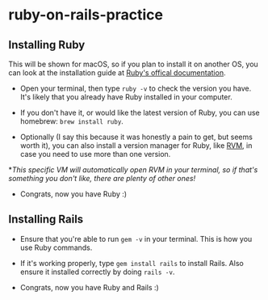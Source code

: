 # ruby-on-rails-practice

## Installing Ruby

This will be shown for macOS, so if you plan to install it on another OS, you can look at the installation guide at [Ruby's offical documentation](https://www.ruby-lang.org/en/documentation/installation/).

- Open your terminal, then type `ruby -v` to check the version you have. It's likely that you already have Ruby installed in your computer.

- If you don't have it, or would like the latest version of Ruby, you can use homebrew: `brew install ruby`.

- Optionally (I say this because it was honestly a pain to get, but seems worth it), you can also install a version manager for Ruby, like [RVM](https://rvm.io/rvm/install), in case you need to use more than one version.

\*_This specific VM will automatically open RVM in your terminal, so if that's something you don't like, there are plenty of other ones!_

- Congrats, now you have Ruby :)

## Installing Rails

- Ensure that you're able to run `gem -v` in your terminal. This is how you use Ruby commands.

- If it's working properly, type `gem install rails` to install Rails. Also ensure it installed correctly by doing `rails -v`.

- Congrats, now you have Ruby and Rails :)
